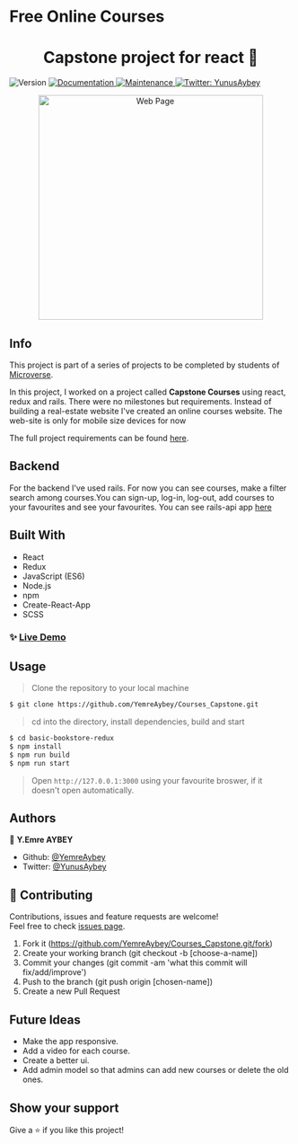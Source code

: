 # Free Online Courses

<h1 align="center">Capstone project for react 👋</h1>
<p>
  <img alt="Version" src="https://img.shields.io/badge/version-1.0.0-blue.svg?cacheSeconds=2592000" />
  <a href="https://github.com/YemreAybey/Courses_Capstone#readme" target="_blank">
    <img alt="Documentation" src="https://img.shields.io/badge/documentation-yes-brightgreen.svg" />
  </a>
  <a href="https://github.com/YemreAybey/Courses_Capstone/commit-activity" target="_blank">
    <img alt="Maintenance" src="https://img.shields.io/badge/Maintained%3F-yes-green.svg" />
  </a>
  <a href="https://twitter.com/YunusAybey" target="_blank">
    <img alt="Twitter: YunusAybey" src="https://img.shields.io/twitter/follow/YunusAybey.svg?style=social" />
  </a>
</p>
<p align="center">
  <a href="https://capcourses.herokuapp.com/" target="_blank">
    <img width="400" height="400" alt="Web Page" src="https://res.cloudinary.com/yemreaybey/image/upload/v1578408381/Portfolio/capcourses-portfolio_lewr1x.png"/>
  </a>
</p>

## Info

This project is part of a series of projects to be completed by students of [Microverse](https://www.microverse.org/ 'The Global School for Remote Software Developers!').

In this project, I worked on a project called **Capstone Courses** using react, redux and rails. There were no milestones but requirements. Instead of building a real-estate website I've created an online courses website. The web-site is only for mobile size devices for now

The full project requirements can be found [here](https://www.notion.so/Final-Capstone-Project-Listings-App-f3610268057941e481d35b269da30f0c).

## Backend

For the backend I've used rails. For now you can see courses, make a filter search among courses.You can sign-up, log-in, log-out, add courses to your favourites and see your favourites. You can see rails-api app [here](https://github.com/YemreAybey/online-courses-api)

## Built With

- React
- Redux
- JavaScript (ES6)
- Node.js
- npm
- Create-React-App
- SCSS

### ✨ [Live Demo](https://capcourses.herokuapp.com/)

## Usage

> Clone the repository to your local machine

```sh
$ git clone https://github.com/YemreAybey/Courses_Capstone.git
```

> cd into the directory, install dependencies, build and start

```sh
$ cd basic-bookstore-redux
$ npm install
$ npm run build
$ npm run start
```

> Open `http://127.0.0.1:3000` using your favourite broswer, if it doesn't open automatically.

## Authors

👤 **Y.Emre AYBEY**

- Github: [@YemreAybey](https://github.com/YemreAybey)
- Twitter: [@YunusAybey](https://twitter.com/YunusAybey)

## 🤝 Contributing

Contributions, issues and feature requests are welcome!<br />Feel free to check [issues page](https://github.com/YemreAybey/Courses_Capstone/issues).

1. Fork it (https://github.com/YemreAybey/Courses_Capstone.git/fork)
2. Create your working branch (git checkout -b [choose-a-name])
3. Commit your changes (git commit -am 'what this commit will fix/add/improve')
4. Push to the branch (git push origin [chosen-name])
5. Create a new Pull Request

## Future Ideas

- Make the app responsive.
- Add a video for each course.
- Create a better ui.
- Add admin model so that admins can add new courses or delete the old ones.

## Show your support

Give a ⭐️ if you like this project!
